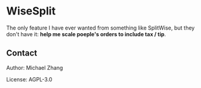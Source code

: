 # WiseSplit

The only feature I have ever wanted from something like SplitWise, but they
don't have it: **help me scale poeple's orders to include tax / tip**.

## Contact

Author: Michael Zhang

License: AGPL-3.0
